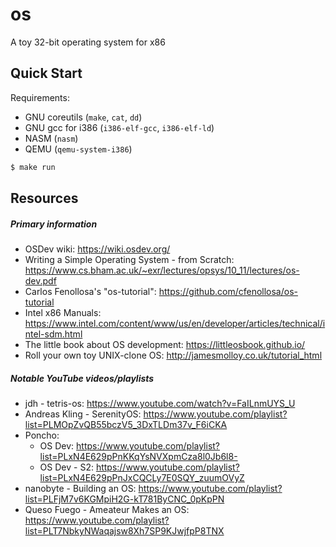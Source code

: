 # os

A toy 32-bit operating system for x86

## Quick Start
Requirements:
- GNU coreutils (`make`, `cat`, `dd`)
- GNU gcc for i386 (`i386-elf-gcc`, `i386-elf-ld`)
- NASM (`nasm`)
- QEMU (`qemu-system-i386`)


```sh
$ make run
```


## Resources
##### Primary information
- OSDev wiki: https://wiki.osdev.org/
- Writing a Simple Operating System - from Scratch: https://www.cs.bham.ac.uk/~exr/lectures/opsys/10_11/lectures/os-dev.pdf
- Carlos Fenollosa's "os-tutorial": https://github.com/cfenollosa/os-tutorial
- Intel x86 Manuals: https://www.intel.com/content/www/us/en/developer/articles/technical/intel-sdm.html
- The little book about OS development: https://littleosbook.github.io/
- Roll your own toy UNIX-clone OS: http://jamesmolloy.co.uk/tutorial_html
##### Notable YouTube videos/playlists
- jdh - tetris-os: https://www.youtube.com/watch?v=FaILnmUYS_U
- Andreas Kling - SerenityOS: https://www.youtube.com/playlist?list=PLMOpZvQB55bczV5_3DxTLDm37v_F6iCKA
- Poncho:
    - OS Dev: https://www.youtube.com/playlist?list=PLxN4E629pPnKKqYsNVXpmCza8l0Jb6l8-
    - OS Dev - S2: https://www.youtube.com/playlist?list=PLxN4E629pPnJxCQCLy7E0SQY_zuumOVyZ
- nanobyte - Building an OS: https://www.youtube.com/playlist?list=PLFjM7v6KGMpiH2G-kT781ByCNC_0pKpPN
- Queso Fuego - Ameateur Makes an OS: https://www.youtube.com/playlist?list=PLT7NbkyNWaqajsw8Xh7SP9KJwjfpP8TNX


